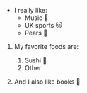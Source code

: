 - I really like:
  - Music :musical_keyboard:
  - UK sports :cat:
  - Pears :pear:
  
1. My favorite foods are:
   1. Sushi :sushi:
   2. Other

2. And I also like books :book:
